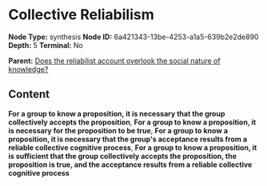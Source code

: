 # Collective Reliabilism

**Node Type:** synthesis
**Node ID:** 6a421343-13be-4253-a1a5-639b2e2de890
**Depth:** 5
**Terminal:** No

**Parent:** [Does the reliabilist account overlook the social nature of knowledge?](does-the-reliabilist-account-overlook-the-social-nature-of-knowledge-antithesis-21e2916f-fbe3-4f58-84fa-25866c6d6f91.md)

## Content

**For a group to know a proposition, it is necessary that the group collectively accepts the proposition**, **For a group to know a proposition, it is necessary for the proposition to be true**, **For a group to know a proposition, it is necessary that the group's acceptance results from a reliable collective cognitive process**, **For a group to know a proposition, it is sufficient that the group collectively accepts the proposition, the proposition is true, and the acceptance results from a reliable collective cognitive process**
